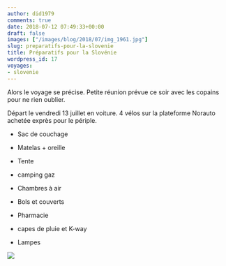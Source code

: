 ```yaml
---
author: did1979
comments: true
date: 2018-07-12 07:49:33+00:00
draft: false
images: ["/images/blog/2018/07/img_1961.jpg"]
slug: preparatifs-pour-la-slovenie
title: Préparatifs pour la Slovénie
wordpress_id: 17
voyages:
- slovenie
---
```


Alors le voyage se précise. Petite réunion prévue ce soir avec les copains pour ne rien oublier.

Départ le vendredi 13 juillet en voiture. 4 vélos sur la plateforme Norauto achetée exprès pour le périple.



 	
  * Sac de couchage

 	
  * Matelas + oreille

 	
  * Tente

 	
  * camping gaz

 	
  * Chambres à air

 	
  * Bols et couverts

 	
  * Pharmacie

 	
  * capes de pluie et K-way

 	
  * Lampes






![](/images/blog/2018/07/img_1960.jpg)


